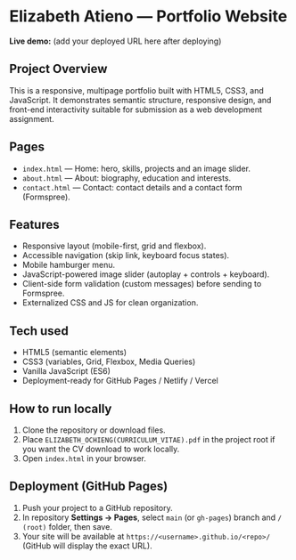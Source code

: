# Elizabeth Atieno — Portfolio Website

**Live demo:** (add your deployed URL here after deploying)

## Project Overview
This is a responsive, multipage portfolio built with HTML5, CSS3, and JavaScript. It demonstrates semantic structure, responsive design, and front-end interactivity suitable for submission as a web development assignment.

## Pages
- `index.html` — Home: hero, skills, projects and an image slider.
- `about.html` — About: biography, education and interests.
- `contact.html` — Contact: contact details and a contact form (Formspree).

## Features
- Responsive layout (mobile-first, grid and flexbox).
- Accessible navigation (skip link, keyboard focus states).
- Mobile hamburger menu.
- JavaScript-powered image slider (autoplay + controls + keyboard).
- Client-side form validation (custom messages) before sending to Formspree.
- Externalized CSS and JS for clean organization.

## Tech used
- HTML5 (semantic elements)
- CSS3 (variables, Grid, Flexbox, Media Queries)
- Vanilla JavaScript (ES6)
- Deployment-ready for GitHub Pages / Netlify / Vercel

## How to run locally
1. Clone the repository or download files.
2. Place `ELIZABETH_OCHIENG(CURRICULUM_VITAE).pdf` in the project root if you want the CV download to work locally.
3. Open `index.html` in your browser.

## Deployment (GitHub Pages)
1. Push your project to a GitHub repository.
2. In repository **Settings → Pages**, select `main` (or `gh-pages`) branch and `/ (root)` folder, then save.
3. Your site will be available at `https://<username>.github.io/<repo>/` (GitHub will display the exact URL).




